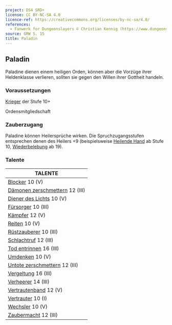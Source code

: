 ```yaml
---
project: DS4 SRD+
license: CC BY-NC-SA 4.0
licence-ref: https://creativecommons.org/licenses/by-nc-sa/4.0/
references: 
  - Fanwerk for Dungeonslayers © Christian Kennig (https://www.dungeonslayers.net/)
source: GRW S. 15
title: Paladin
---
```


## Paladin

Paladine dienen einem heiligen Orden, können aber die Vorzüge ihrer Heldenklasse verlieren, sollten sie gegen den Willen ihrer Gottheit handeln.

### Voraussetzungen

[Krieger](charaktere-klasse-krieger.md) der Stufe 10+

Ordensmitgliedschaft

### Zauberzugang

Paladine können Heilersprüche wirken. Die Spruchzugangsstufen entsprechen denen des Heilers +9 (beispielsweise [Heilende Hand](zauber/heilende-hand.md) ab Stufe 10, [Wiederbelebung](zauber/wiederbelebung.md) ab 19).

### Talente

| TALENTE                                                             |
| ------------------------------------------------------------------- |
| [Blocker](talente/blocker.md) 10 (V)                                |
| [Dämonen zerschmettern](talente/daemonen-zerschmettern.md) 12 (III) |
| [Diener des Lichts](talente/diener-des-lichts.md) 10 (V)            |
| [Fürsorger](talente/fuersorger.md) 10 (III)                         |
| [Kämpfer](talente/kaempfer.md) 12 (V)                               |
| [Reiten](talente/reiten.md) 10 (V)                                  |
| [Rüstzauberer](talente/ruestzauberer.md) 10 (III)                   |
| [Schlachtruf](talente/schlachtruf.md) 12 (III)                      |
| [Tod entrinnen](talente/tod-entrinnen.md) 16 (III)                  |
| [Umdenken](talente/umdenken.md) 10 (V)                              |
| [Untote zerschmettern](talente/untote-zerschmettern.md) 12 (III)    |
| [Vergeltung](talente/vergeltung.md) 16 (III)                        |
| [Verheerer](talente/verheerer.md) 14 (III)                          |
| [Vertrautenband](talente/vertrautenband.md) 12 (V)                  |
| [Vertrauter](talente/vertrauter.md) 10 (I)                          |
| [Wechsler](talente/wechsler.md) 10 (V)                              |
| [Zaubermacht](talente/zaubermacht.md) 12 (III)                      |

